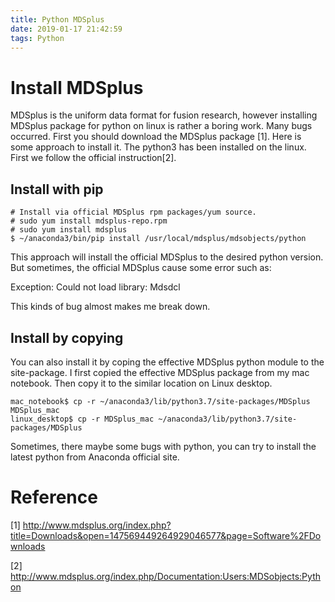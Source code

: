 ```yaml
---
title: Python MDSplus
date: 2019-01-17 21:42:59
tags: Python
---
```

# Install MDSplus
MDSplus is the uniform data format for fusion research, however installing MDSplus package for python on linux is rather a boring work. Many bugs occurred. First you should download the MDSplus package [1]. Here is some approach to install it. The python3 has been installed on the linux. First we follow the official instruction[2].

## Install with pip
```
# Install via official MDSplus rpm packages/yum source.
# sudo yum install mdsplus-repo.rpm
# sudo yum install mdsplus
$ ~/anaconda3/bin/pip install /usr/local/mdsplus/mdsobjects/python
```

This approach will install the official MDSplus to the desired python version. But sometimes, the official MDSplus cause some error such as:

Exception: Could not load library: Mdsdcl

This kinds of bug almost makes me break down.


## Install by copying
You can also install it by coping the effective MDSplus python module to the site-package. I first copied the effective MDSplus package from my mac notebook. Then copy it to the similar location on Linux desktop.

```
mac_notebook$ cp -r ~/anaconda3/lib/python3.7/site-packages/MDSplus MDSplus_mac
linux_desktop$ cp -r MDSplus_mac ~/anaconda3/lib/python3.7/site-packages/MDSplus
```

Sometimes, there maybe some bugs with python, you can try to install the latest python from Anaconda official site.


# Reference
[1] http://www.mdsplus.org/index.php?title=Downloads&open=147569449264929046577&page=Software%2FDownloads

[2] http://www.mdsplus.org/index.php/Documentation:Users:MDSobjects:Python
